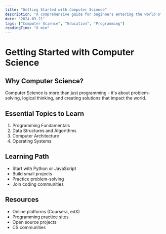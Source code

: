 ```yaml
---
title: "Getting Started with Computer Science"
description: "A comprehensive guide for beginners entering the world of CS"
date: "2024-03-21"
tags: ["Computer Science", "Education", "Programming"]
readingTime: "8 min"
---
```


# Getting Started with Computer Science

## Why Computer Science?
Computer Science is more than just programming - it's about problem-solving, logical thinking, and creating solutions that impact the world.

## Essential Topics to Learn
1. Programming Fundamentals
2. Data Structures and Algorithms
3. Computer Architecture
4. Operating Systems

## Learning Path
- Start with Python or JavaScript
- Build small projects
- Practice problem-solving
- Join coding communities

## Resources
- Online platforms (Coursera, edX)
- Programming practice sites
- Open source projects
- CS communities 
